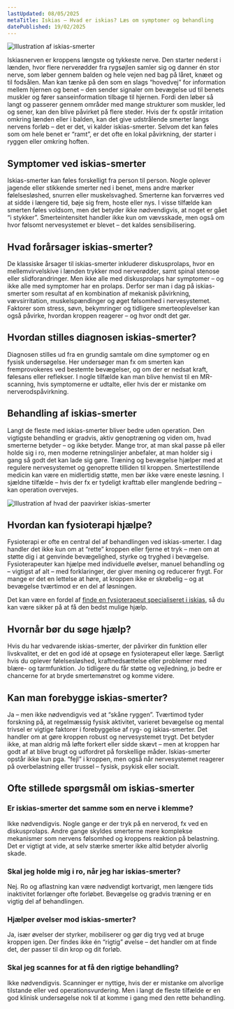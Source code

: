 ```yaml
---
lastUpdated: 08/05/2025
metaTitle: Iskias – Hvad er iskias? Læs om symptomer og behandling
datePublished: 19/02/2025
---
```


![Illustration af iskias-smerter](/images/articles/iskias_intro.png)

Iskiasnerven er kroppens længste og tykkeste nerve. Den starter nederst i lænden, hvor flere nerverødder fra rygsøjlen samler sig og danner én stor nerve, som løber gennem balden og hele vejen ned bag på låret, knæet og til fodsålen. Man kan tænke på den som en slags “hovedvej” for information mellem hjernen og benet – den sender signaler om bevægelse ud til benets muskler og fører sanseinformation tilbage til hjernen. Fordi den løber så langt og passerer gennem områder med mange strukturer som muskler, led og sener, kan den blive påvirket på flere steder. Hvis der fx opstår irritation omkring lænden eller i balden, kan det give udstrålende smerter langs nervens forløb – det er det, vi kalder iskias-smerter. Selvom det kan føles som om hele benet er “ramt”, er det ofte en lokal påvirkning, der starter i ryggen eller omkring hoften.

## Symptomer ved iskias-smerter

Iskias-smerter kan føles forskelligt fra person til person. Nogle oplever jagende eller stikkende smerter ned i benet, mens andre mærker følelsesløshed, snurren eller muskelsvaghed. Smerterne kan forværres ved at sidde i længere tid, bøje sig frem, hoste eller nys. I visse tilfælde kan smerten føles voldsom, men det betyder ikke nødvendigvis, at noget er gået “i stykker”. Smerteintensitet handler ikke kun om vævsskade, men også om hvor følsomt nervesystemet er blevet – det kaldes sensibilisering.

## Hvad forårsager iskias-smerter?

De klassiske årsager til iskias-smerter inkluderer diskusprolaps, hvor en mellemvirvelskive i lænden trykker mod nerverødder, samt spinal stenose eller slidforandringer. Men ikke alle med diskusprolaps har symptomer – og ikke alle med symptomer har en prolaps. Derfor ser man i dag på iskias-smerter som resultat af en kombination af mekanisk påvirkning, vævsirritation, muskelspændinger og øget følsomhed i nervesystemet. Faktorer som stress, søvn, bekymringer og tidligere smerteoplevelser kan også påvirke, hvordan kroppen reagerer – og hvor ondt det gør.

## Hvordan stilles diagnosen iskias-smerter?

Diagnosen stilles ud fra en grundig samtale om dine symptomer og en fysisk undersøgelse. Her undersøger man fx om smerten kan fremprovokeres ved bestemte bevægelser, og om der er nedsat kraft, følesans eller reflekser. I nogle tilfælde kan man blive henvist til en MR-scanning, hvis symptomerne er udtalte, eller hvis der er mistanke om nerverodspåvirkning.

## Behandling af iskias-smerter

Langt de fleste med iskias-smerter bliver bedre uden operation. Den vigtigste behandling er gradvis, aktiv genoptræning og viden om, hvad smerterne betyder – og ikke betyder. Mange tror, at man skal passe på eller holde sig i ro, men moderne retningslinjer anbefaler, at man holder sig i gang så godt det kan lade sig gøre. Træning og bevægelse hjælper med at regulere nervesystemet og genoprette tilliden til kroppen. Smertestillende medicin kan være en midlertidig støtte, men bør ikke være eneste løsning. I sjældne tilfælde – hvis der fx er tydeligt krafttab eller manglende bedring – kan operation overvejes.

![Illustration af hvad der paavirker iskias-smerter](/images/articles/iskias_oversigt.png)

## Hvordan kan fysioterapi hjælpe?

Fysioterapi er ofte en central del af behandlingen ved iskias-smerter. I dag handler det ikke kun om at “rette” kroppen eller fjerne et tryk – men om at støtte dig i at genvinde bevægelighed, styrke og tryghed i bevægelse. Fysioterapeuter kan hjælpe med individuelle øvelser, manuel behandling og – vigtigst af alt – med forklaringer, der giver mening og reducerer frygt. For mange er det en lettelse at høre, at kroppen ikke er skrøbelig – og at bevægelse tværtimod er en del af løsningen.

Det kan være en fordel af [finde en fysioterapeut specialiseret i iskias](https://www.fysfinder.dk/find/fysioterapeut/danmark/iskias), så du kan være sikker på at få den bedst mulige hjælp.

## Hvornår bør du søge hjælp?

Hvis du har vedvarende iskias-smerter, der påvirker din funktion eller livskvalitet, er det en god idé at opsøge en fysioterapeut eller læge. Særligt hvis du oplever følelsesløshed, kraftnedsættelse eller problemer med blære- og tarmfunktion. Jo tidligere du får støtte og vejledning, jo bedre er chancerne for at bryde smertemønstret og komme videre.

## Kan man forebygge iskias-smerter?

Ja – men ikke nødvendigvis ved at “skåne ryggen”. Tværtimod tyder forskning på, at regelmæssig fysisk aktivitet, varieret bevægelse og mental trivsel er vigtige faktorer i forebyggelse af ryg- og iskias-smerter. Det handler om at gøre kroppen robust og nervesystemet trygt. Det betyder ikke, at man aldrig må løfte forkert eller sidde skævt – men at kroppen har godt af at blive brugt og udfordret på forskellige måder. Iskias-smerter opstår ikke kun pga. “fejl” i kroppen, men også når nervesystemet reagerer på overbelastning eller trussel – fysisk, psykisk eller socialt.

## Ofte stillede spørgsmål om iskias-smerter

### Er iskias-smerter det samme som en nerve i klemme?

 Ikke nødvendigvis. Nogle gange er der tryk på en nerverod, fx ved en diskusprolaps. Andre gange skyldes smerterne mere komplekse mekanismer som nervens følsomhed og kroppens reaktion på belastning. Det er vigtigt at vide, at selv stærke smerter ikke altid betyder alvorlig skade.

### Skal jeg holde mig i ro, når jeg har iskias-smerter?

 Nej. Ro og aflastning kan være nødvendigt kortvarigt, men længere tids inaktivitet forlænger ofte forløbet. Bevægelse og gradvis træning er en vigtig del af behandlingen.

### Hjælper øvelser mod iskias-smerter?

Ja, især øvelser der styrker, mobiliserer og gør dig tryg ved at bruge kroppen igen. Der findes ikke én “rigtig” øvelse – det handler om at finde det, der passer til din krop og dit forløb.

### Skal jeg scannes for at få den rigtige behandling?
 

Ikke nødvendigvis. Scanninger er nyttige, hvis der er mistanke om alvorlige tilstande eller ved operationsvurdering. Men i langt de fleste tilfælde er en god klinisk undersøgelse nok til at komme i gang med den rette behandling.
